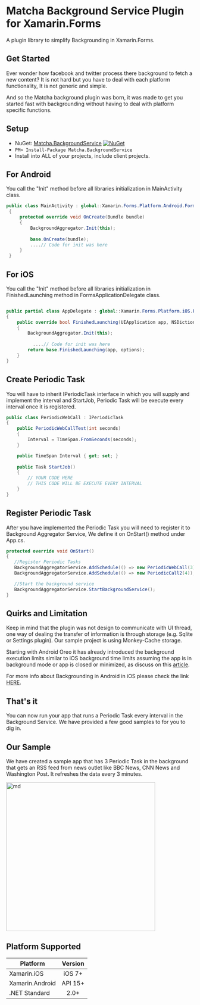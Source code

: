 # Matcha Background Service Plugin for Xamarin.Forms

A plugin library to simplify Backgrounding in Xamarin.Forms. 
 

 ## Get Started
 
Ever wonder how facebook and twitter process there background to fetch a new content? It is not hard but you have to deal with each platform functionality, It is not generic and simple. 

And so the Matcha background plugin was born, it was made to get you started fast with backgrounding without having to deal with platform specific functions.
 
 ## Setup
 
* NuGet: [Matcha.BackgroundService](http://www.nuget.org/packages/Matcha.BackgroundService) [![NuGet](https://img.shields.io/nuget/v/Matcha.BackgroundService.svg?label=NuGet)](https://www.nuget.org/packages/Matcha.BackgroundService/)
* `PM> Install-Package Matcha.BackgroundService`
* Install into ALL of your projects, include client projects.
 
 ## For Android
You call the "Init" method before all libraries initialization in MainActivity class.

```csharp
public class MainActivity : global::Xamarin.Forms.Platform.Android.FormsAppCompatActivity
 {
     protected override void OnCreate(Bundle bundle)
     {
	     BackgroundAggregator.Init(this);
	     
	     base.OnCreate(bundle);
         ....// Code for init was here
     }
 }
 ```
 
## For iOS
 
You call the "Init" method before all libraries initialization in FinishedLaunching method in FormsApplicationDelegate class.
 
 ```csharp
 
public partial class AppDelegate : global::Xamarin.Forms.Platform.iOS.FormsApplicationDelegate
 {
     public override bool FinishedLaunching(UIApplication app, NSDictionary options)
     {
         BackgroundAggregator.Init(this);
         
           ....// Code for init was here
         return base.FinishedLaunching(app, options);
     }
 }
 
 ```

## Create Periodic Task
 
You will have to inherit IPeriodicTask interface in which you will supply and implement the interval and StartJob, Periodic Task will be execute every interval once it is registered.
 
 ```csharp
public class PeriodicWebCall : IPeriodicTask
 {
     public PeriodicWebCallTest(int seconds)
     {
         Interval = TimeSpan.FromSeconds(seconds);
     }

     public TimeSpan Interval { get; set; }
     
     public Task StartJob()
     {
	     // YOUR CODE HERE
         // THIS CODE WILL BE EXECUTE EVERY INTERVAL
     }
 }
 ```

## Register Periodic Task
 
After you have implemented the Periodic Task you will need to register it to Background Aggregator Service,  We define it on OnStart() method under App.cs.
 
 ```csharp
 protected override void OnStart()
{
	//Register Periodic Tasks
    BackgroundAggregatorService.AddSchedule(() => new PeriodicWebCall(3));
    BackgroundAggregatorService.AddSchedule(() => new PeriodicCall2(4));

	//Start the background service
	BackgroundAggregatorService.StartBackgroundService();
}
 ```

## Quirks and Limitation
 
Keep in mind that the plugin was not design to communicate with UI thread, one way of dealing the transfer of information is through storage (e.g. Sqlite or Settings plugin). Our sample project is using Monkey-Cache storage.

Starting with Android Oreo it has already introduced the background execution limits similar to iOS background time limits assuming the app is in background mode or app is closed or minimized, as discuss on this [article](https://blog.xamarin.com/replacing-services-jobs-android-oreo-8-0/). 

For more info about Backgrounding in Android in iOS please check the link [HERE](https://docs.microsoft.com/en-us/xamarin/android/app-fundamentals/services/). 

## That's it
 
You can now run your app that runs a Periodic Task every interval in the Background Service.  We have provided a few good samples to for you to dig in.

## Our Sample

We have created a sample app that has 3 Periodic Task in the background that gets an RSS feed from news outlet like BBC News, CNN News and Washington Post. It refreshes the data every 3 minutes.

<img src="https://github.com/winstongubantes/MatchaBackgroundService/blob/master/images/newsfeed.gif" width="400" title="md">


## Platform Supported

|Platform|Version|
| ------------------- | :-----------: |
|Xamarin.iOS|iOS 7+|
|Xamarin.Android|API 15+|
|.NET Standard|2.0+|
